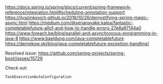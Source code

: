 https://docs.spring.io/spring/docs/current/spring-framework-reference/integration.html#scheduling-annotation-support
https://ilyazinkovich.github.io/2018/10/26/demystifying-spring-magic-async.html
https://medium.com/@senanayake.kalpa/fantastic-completablefuture-allof-and-how-to-handle-errors-27e8a97144a0
https://www.foreach.be/blog/parallel-and-asynchronous-programming-in-java-8
https://www.baeldung.com/java-completablefuture
https://dempkow.ski/blog/java-completablefuture-exception-handling/

Resolved issue:
https://github.com/spring-projects/spring-boot/issues/15729

Check out:

`TaskExecutionAutoConfiguration`